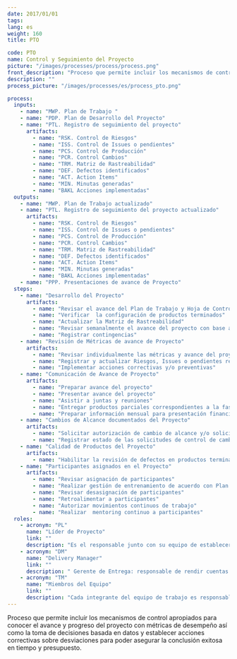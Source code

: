```yaml
---
date: 2017/01/01
tags:
lang: es
weight: 160
title: PTO

code: PTO
name: Control y Seguimiento del Proyecto
picture: "/images/processes/process/process.png"
front_description: "Proceso que permite incluir los mecanismos de control apropiados para conocer el avance y progreso del proyecto con métricas de desempeño así como la toma de decisiones basada en datos y establecer acciones correctivas sobre desviaciones para  poder asegurar la conclusión exitosa en tiempo y presupuesto."
description: ""
process_picture: "/images/processes/es/process_pto.png"

process:
  inputs:
    - name: "MWP. Plan de Trabajo "
    - name: "PDP. Plan de Desarrollo del Proyecto"
    - name: "PTL. Registro de seguimiento del proyecto"
      artifacts:
        - name: "RSK. Control de Riesgos"
        - name: "ISS. Control de Issues o pendientes"
        - name: "PCS. Control de Producción"
        - name: "PCR. Control Cambios"
        - name: "TRM. Matriz de Rastreabilidad"
        - name: "DEF. Defectos identificados"
        - name: "ACT. Action Items"
        - name: "MIN. Minutas generadas"
        - name: "BAKL Acciones implementadas"
  outputs:
    - name: "MWP. Plan de Trabajo actualizado"
    - name: "PTL. Registro de seguimiento del proyecto actualizado"
      artifacts:
        - name: "RSK. Control de Riesgos"
        - name: "ISS. Control de Issues o pendientes"
        - name: "PCS. Control de Producción"
        - name: "PCR. Control Cambios"
        - name: "TRM. Matriz de Rastreabilidad"
        - name: "DEF. Defectos identificados"
        - name: "ACT. Action Items"
        - name: "MIN. Minutas generadas"
        - name: "BAKL Acciones implementadas"
    - name: "PPP. Presentaciones de avance de Proyecto"
  steps:
    - name: "Desarrollo del Proyecto"
      artifacts:
        - name: "Revisar el avance del Plan de Trabajo y Hoja de Control de producción"
        - name: "Verificar  la configuración de productos terminados"
        - name: "Actualizar la Matriz de Rastreabilidad"
        - name: "Revisar semanalmente el avance del proyecto con base a sus métricas"
        - name: "Registrar contingencias"
    - name: "Revisión de Métricas de avance de Proyecto"
      artifacts:
        - name: "Revisar individualmente las métricas y avance del proyecto"
        - name: "Registrar y actualizar Riesgos, Issues o pendientes relacionados con el desarrollo de productos"
        - name: "Implementar acciones correctivas y/o preventivas"
    - name: "Comunicación de Avance de Proyecto"
      artifacts:
        - name: "Preparar avance del proyecto"
        - name: "Presentar avance del proyecto"
        - name: "Asistir a juntas y reuniones"
        - name: "Entregar productos parciales correspondientes a la fase"
        - name: "Preparar información mensual para presentación financiera a Softtek"
    - name: "Cambios de Alcance documentados del Proyecto"
      artifacts:
        - name: "Solicitar autorización de cambio de alcance y/o solicitudes de control de cambio"
        - name: "Registrar estado de las solicitudes de control de cambios"
    - name: "Calidad de Productos del Proyecto"
      artifacts:
        - name: "Habilitar la revisión de defectos en productos terminados"
    - name: "Participantes asignados en el Proyecto"
      artifacts:
        - name: "Revisar asignación de participantes"
        - name: "Realizar gestión de entrenamiento de acuerdo con Plan de Capacitación (PDP)"
        - name: "Revisar desasignación de participantes"
        - name: "Retroalimentar a participantes"
        - name: "Autorizar movimientos continuos de trabajo"
        - name: "Realizar  mentoring continuo a participantes"
  roles:
    - acronym: "PL"
      name: "Líder de Proyecto"
      link: ""
      description: "Es el responsable junto con su equipo de establecer la estrategia y la planeación del proyecto para cumplir los compromisos establecidos con el cliente."
    - acronym: "DM"
      name: "Delivery Manager"
      link: ""
      description: " Gerente de Entrega: responsable de rendir cuentas hacia la dirección por los proyectos asignados."
    - acronym: "TM"
      name: "Miembros del Equipo"
      link: ""
      description: "Cada integrante del equipo de trabajo es responsable de actualizar la información del plan con valores reales de duración y esfuerzo aplicado de sus tareas y productos asignados​"
---
```

Proceso que permite incluir los mecanismos de control apropiados para conocer el avance y progreso del proyecto con métricas de desempeño así como la toma de decisiones basada en datos y establecer acciones correctivas sobre desviaciones para  poder asegurar la conclusión exitosa en tiempo y presupuesto.
